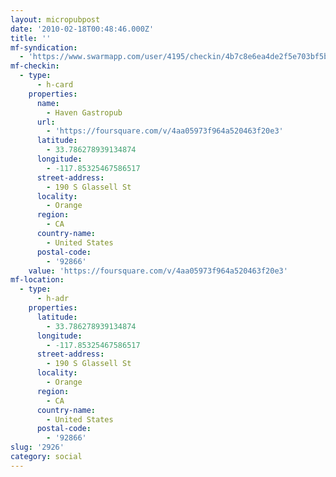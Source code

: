 ```yaml
---
layout: micropubpost
date: '2010-02-18T00:48:46.000Z'
title: ''
mf-syndication:
  - 'https://www.swarmapp.com/user/4195/checkin/4b7c8e6ea4de2f5e703bf5bb'
mf-checkin:
  - type:
      - h-card
    properties:
      name:
        - Haven Gastropub
      url:
        - 'https://foursquare.com/v/4aa05973f964a520463f20e3'
      latitude:
        - 33.786278939134874
      longitude:
        - -117.85325467586517
      street-address:
        - 190 S Glassell St
      locality:
        - Orange
      region:
        - CA
      country-name:
        - United States
      postal-code:
        - '92866'
    value: 'https://foursquare.com/v/4aa05973f964a520463f20e3'
mf-location:
  - type:
      - h-adr
    properties:
      latitude:
        - 33.786278939134874
      longitude:
        - -117.85325467586517
      street-address:
        - 190 S Glassell St
      locality:
        - Orange
      region:
        - CA
      country-name:
        - United States
      postal-code:
        - '92866'
slug: '2926'
category: social
---
```

